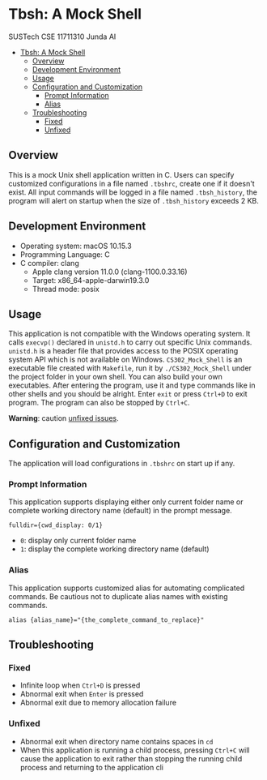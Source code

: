 # Tbsh: A Mock Shell

SUSTech CSE 11711310 Junda AI

- [Tbsh: A Mock Shell](#tbsh-a-mock-shell)
  - [Overview](#overview)
  - [Development Environment](#development-environment)
  - [Usage](#usage)
  - [Configuration and Customization](#configuration-and-customization)
    - [Prompt Information](#prompt-information)
    - [Alias](#saliass-to-be-implemented)
  - [Troubleshooting](#troubleshooting)
    - [Fixed](#fixed)
    - [Unfixed](#unfixed)

## Overview

This is a mock Unix shell application written in C. Users can specify customized configurations in a file named `.tbshrc`, create one if it doesn't exist. All input commands will be logged in a file named `.tbsh_history`, the program will alert on startup when the size of `.tbsh_history` exceeds 2 KB.

## Development Environment

- Operating system: macOS 10.15.3
- Programming Language: C
- C compiler: clang
  - Apple clang version 11.0.0 (clang-1100.0.33.16)
  - Target: x86_64-apple-darwin19.3.0
  - Thread mode: posix

## Usage

This application is not compatible with the Windows operating system. It calls `execvp()` declared in `unistd.h` to carry out specific Unix commands. `unistd.h` is a header file that provides access to the POSIX operating system API which is not available on Windows. `CS302_Mock_Shell` is an executable file created with `Makefile`, run it by `./CS302_Mock_Shell` under the project folder in your own shell. You can also build your own executables. After entering the program, use it and type commands like in other shells and you should be alright. Enter `exit` or press `Ctrl+D` to exit program. The program can also be stopped by `Ctrl+C`.

**Warning**: caution [unfixed issues](#unfixed).

## Configuration and Customization

The application will load configurations in `.tbshrc` on start up if any.

### Prompt Information

This application supports displaying either only current folder name or complete working directory name (default) in the prompt message.

`fulldir={cwd_display: 0/1}`

- `0`: display only current folder name
- `1`: display the complete working directory name (default)

### Alias

This application supports customized alias for automating complicated commands. Be cautious not to duplicate alias names with existing commands.

`alias {alias_name}="{the_complete_command_to_replace}"`

## Troubleshooting

### Fixed

- Infinite loop when `Ctrl+D` is pressed
- Abnormal exit when `Enter` is pressed
- Abnormal exit due to memory allocation failure

### Unfixed

- Abnormal exit when directory name contains spaces in `cd`
- When this application is running a child process, pressing `Ctrl+C` will cause the application to exit rather than stopping the running child process and returning to the application cli
